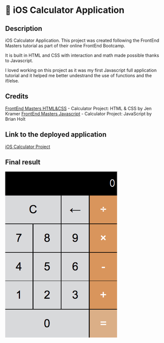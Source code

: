 # :abacus: iOS Calculator Application

## Description

iOS Calculator Application. This project was created following the FrontEnd Masters tutorial as part of their online FrontEnd Bootcamp.

It is built in HTML and CSS with interaction and math made possible thanks to Javascript.

I loved working on this project as it was my first Javascript full application tutorial and it helped me better undestrand the use of functions and the if/else.

## Credits

[FrontEnd Masters HTML&CSS](https://frontendmasters.com/bootcamp/calculator-html-css/) - Calculator Project: HTML & CSS by Jen Kramer
[FrontEnd Masters Javascript](https://frontendmasters.com/bootcamp/calculator-html-css/) - Calculator Project: JavaScript by Brian Holt

## Link to the deployed application
[iOS Calculator Project](https://clelia-m.github.io/ioscalculator/)

## Final result
![Calculator Project](https://github.com/Clelia-M/ioscalculator/blob/1c2f275fe797cc2ff221a6d7b4d04d12c34de754/iOS%20Calculator%20project_Final%20result.png)

